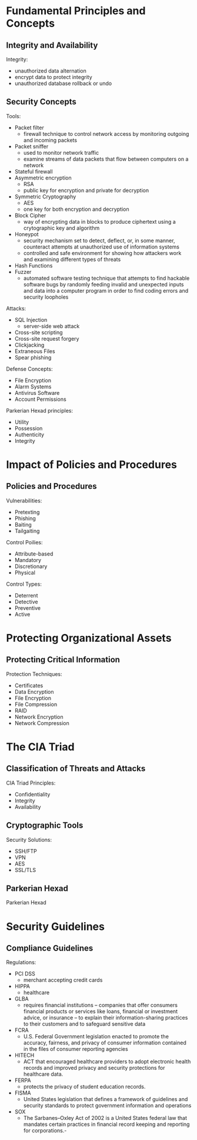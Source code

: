 # Fundamental Principles and Concepts

## Integrity and Availability
Integrity:
- unauthorized data alternation
- encrypt data to protect integrity
- unauthorized database rollback or undo

## Security Concepts
Tools:
- Packet filter
  - firewall technique to control network access by monitoring outgoing and incoming packets 
- Packet sniffer
  - used to monitor network traffic
  - examine streams of data packets that flow between computers on a network  
- Stateful firewall
- Asymmetric encryption
  - RSA 
  - public key for encryption and private for decryption 
- Symmetric Cryptography
  - AES 
  - one key for both encryption and decryption
- Block Cipher
  - way of encrypting data in blocks to produce ciphertext using a crytographic key and algorithm 
- Honeypot
  - security mechanism set to detect, deflect, or, in some manner, counteract attempts at unauthorized use of information systems
  -  controlled and safe environment for showing how attackers work and examining different types of threats
- Hash Functions
- Fuzzer
  - automated software testing technique that attempts to find hackable software bugs by randomly feeding invalid and unexpected inputs and data into a computer program in order to find coding errors and security loopholes 

Attacks:
- SQL Injection 
  - server-side web attack 
- Cross-site scripting
- Cross-site request forgery
- Clickjacking
- Extraneous Files
- Spear phishing

Defense Concepts:
- File Encryption
- Alarm Systems
- Antivirus Software
- Account Permissions

Parkerian Hexad principles:
- Utility
- Possession
- Authenticity
- Integrity

# Impact of Policies and Procedures

## Policies and Procedures

Vulnerabilities:
- Pretexting
- Phishing
- Baiting
- Tailgaiting

Control Poilies:
- Attribute-based
- Mandatory
- Discretionary
- Physical

Control Types:
- Deterrent
- Detective
- Preventive
- Active

# Protecting Organizational Assets

## Protecting Critical Information

Protection Techniques:
- Certificates
- Data Encryption
- File Encryption
- File Compression
- RAID
- Network Encryption
- Network Compression

# The CIA Triad

## Classification of Threats and Attacks

CIA Triad Principles:
- Confidentiality
- Integrity
- Availability

## Cryptographic Tools

Security Solutions:
- SSH/FTP
- VPN
- AES
- SSL/TLS

## Parkerian Hexad

Parkerian Hexad

# Security Guidelines

## Compliance Guidelines

Regulations:
- PCI DSS
  - merchant accepting credit cards 
- HIPPA
  - healthcare 
- GLBA
  - requires financial institutions – companies that offer consumers financial products or services like loans, financial or investment advice, or insurance – to explain their information-sharing practices to their customers and to safeguard sensitive data  
- FCRA
  - U.S. Federal Government legislation enacted to promote the accuracy, fairness, and privacy of consumer information contained in the files of consumer reporting agencies 
- HITECH
  - ACT that encouraged healthcare providers to adopt electronic health records and improved privacy and security protections for healthcare data. 
- FERPA
  - protects the privacy of student education records.  
- FISMA
  - United States legislation that defines a framework of guidelines and security standards to protect government information and operations 
- SOX
  - The Sarbanes–Oxley Act of 2002 is a United States federal law that mandates certain practices in financial record keeping and reporting for corporations.- 









